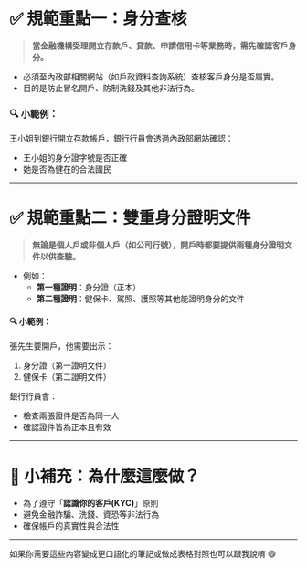 # ✅ 規範重點一：身分查核

> **當金融機構受理開立存款戶、貸款、申請信用卡等業務時，需先確認客戶身分。**

- 必須至內政部相關網站（如戶政資料查詢系統）查核客戶身分是否屬實。
- 目的是防止冒名開戶、防制洗錢及其他非法行為。

### 🔍 小範例：
王小姐到銀行開立存款帳戶，銀行行員會透過內政部網站確認：
- 王小姐的身分證字號是否正確
- 她是否為健在的合法國民

---

# ✅ 規範重點二：雙重身分證明文件

> **無論是個人戶或非個人戶（如公司行號），開戶時都要提供兩種身分證明文件以供查驗。**

- 例如：
  - **第一種證明**：身分證（正本）
  - **第二種證明**：健保卡、駕照、護照等其他能證明身分的文件

#### 🔍 小範例：
張先生要開戶，他需要出示：
1. 身分證（第一證明文件）
2. 健保卡（第二證明文件）

銀行行員會：
- 檢查兩張證件是否為同一人
- 確認證件皆為正本且有效

---

# 🔐 小補充：為什麼這麼做？

- 為了遵守「**認識你的客戶(KYC)**」原則
- 避免金融詐騙、洗錢、資恐等非法行為
- 確保帳戶的真實性與合法性

---

如果你需要這些內容變成更口語化的筆記或做成表格對照也可以跟我說唷 😄